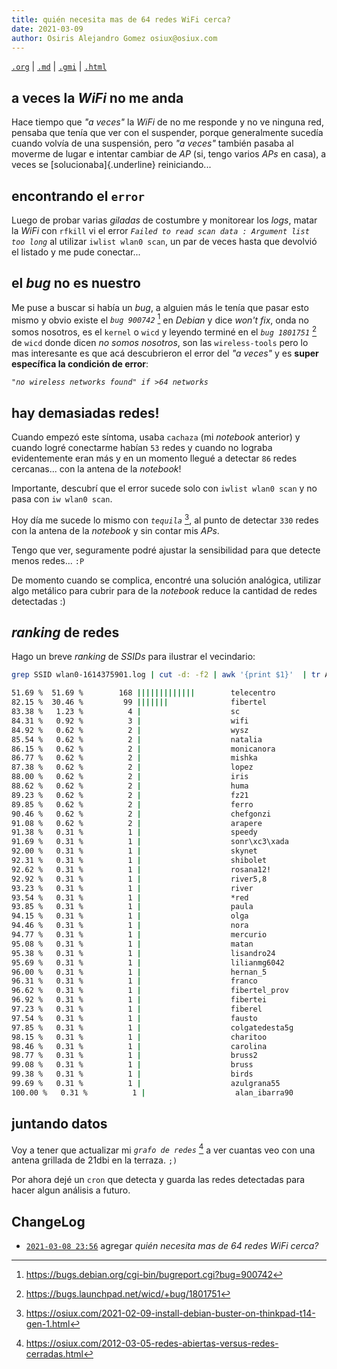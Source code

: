 ```yaml
---
title: quién necesita mas de 64 redes WiFi cerca?
date: 2021-03-09
author: Osiris Alejandro Gomez osiux@osiux.com
---
```


[`.org`](https://gitlab.com/osiux/osiux.gitlab.io/-/raw/master/2021-03-08-quien-necesita-mas-de-64-redes-cerca.org) |
[`.md`](https://gitlab.com/osiux/osiux.gitlab.io/-/raw/master/2021-03-08-quien-necesita-mas-de-64-redes-cerca.md) |
[`.gmi`](gemini://gmi.osiux.com/2021-03-08-quien-necesita-mas-de-64-redes-cerca.gmi) |
[`.html`](https://osiux.gitlab.io/2021-03-08-quien-necesita-mas-de-64-redes-cerca.html)

## a veces la *WiFi* no me anda

Hace tiempo que *\"a veces\"* la *WiFi* de no me responde y no ve
ninguna red, pensaba que tenía que ver con el suspender, porque
generalmente sucedía cuando volvía de una suspensión, pero *\"a veces\"*
también pasaba al moverme de lugar e intentar cambiar de *AP* (si, tengo
varios *APs* en casa), a veces se [solucionaba]{.underline}
reiniciando...

## encontrando el `error`

Luego de probar varias *giladas* de costumbre y monitorear los *logs*,
matar la *WiFi* con `rfkill` vi el error *`Failed to read scan data :
Argument list too long`* al utilizar `iwlist wlan0 scan`, un par de
veces hasta que devolvió el listado y me pude conectar...

## el *bug* no es nuestro

Me puse a buscar si había un *bug*, a alguien más le tenía que pasar
esto mismo y obvio existe el *`bug 900742`* [^1] en *Debian* y dice
*won\'t fix*, onda no somos nosotros, es el `kernel` o `wicd` y leyendo
terminé en el *`bug 1801751`* [^2] de `wicd` donde dicen *no somos
nosotros*, son las `wireless-tools` pero lo mas interesante es que acá
descubrieron el error del *\"a veces\"* y es ****super específica la
condición de error****:

*`"no wireless networks found" if >64 networks`*

## hay demasiadas redes!

Cuando empezó este síntoma, usaba `cachaza` (mi *notebook* anterior) y
cuando logré conectarme habían `53` redes y cuando no lograba
evidentemente eran más y en un momento llegué a detectar `86` redes
cercanas... con la antena de la *notebook*!

Importante, descubrí que el error sucede solo con `iwlist wlan0 scan` y
no pasa con `iw wlan0 scan`.

Hoy día me sucede lo mismo con *`tequila`* [^3], al punto de detectar
`330` redes con la antena de la *notebook* y sin contar mis *APs*.

Tengo que ver, seguramente podré ajustar la sensibilidad para que
detecte menos redes... `:P`

De momento cuando se complica, encontré una solución analógica, utilizar
algo metálico para cubrir para de la *notebook* reduce la cantidad de
redes detectadas :)

## *ranking* de redes

Hago un breve *ranking* de *SSIDs* para ilustrar el vecindario:

``` {.bash org-language="sh" exports="code"}
grep SSID wlan0-1614375901.log | cut -d: -f2 | awk '{print $1}'  | tr A-Z a-z | cut -d- -f1 | tr -d '+.' | sort | uniq -c | sort -nr | barra

51.69 %  51.69 %        168 |||||||||||||        telecentro
82.15 %  30.46 %         99 |||||||              fibertel
83.38 %   1.23 %          4 |                    sc
84.31 %   0.92 %          3 |                    wifi
84.92 %   0.62 %          2 |                    wysz
85.54 %   0.62 %          2 |                    natalia
86.15 %   0.62 %          2 |                    monicanora
86.77 %   0.62 %          2 |                    mishka
87.38 %   0.62 %          2 |                    lopez
88.00 %   0.62 %          2 |                    iris
88.62 %   0.62 %          2 |                    huma
89.23 %   0.62 %          2 |                    fz21
89.85 %   0.62 %          2 |                    ferro
90.46 %   0.62 %          2 |                    chefgonzi
91.08 %   0.62 %          2 |                    arapere
91.38 %   0.31 %          1 |                    speedy
91.69 %   0.31 %          1 |                    sonr\xc3\xada
92.00 %   0.31 %          1 |                    skynet
92.31 %   0.31 %          1 |                    shibolet
92.62 %   0.31 %          1 |                    rosana12!
92.92 %   0.31 %          1 |                    river5,8
93.23 %   0.31 %          1 |                    river
93.54 %   0.31 %          1 |                    *red
93.85 %   0.31 %          1 |                    paula
94.15 %   0.31 %          1 |                    olga
94.46 %   0.31 %          1 |                    nora
94.77 %   0.31 %          1 |                    mercurio
95.08 %   0.31 %          1 |                    matan
95.38 %   0.31 %          1 |                    lisandro24
95.69 %   0.31 %          1 |                    lilianmg6042
96.00 %   0.31 %          1 |                    hernan_5
96.31 %   0.31 %          1 |                    franco
96.62 %   0.31 %          1 |                    fibertel_prov
96.92 %   0.31 %          1 |                    fibertei
97.23 %   0.31 %          1 |                    fiberel
97.54 %   0.31 %          1 |                    fausto
97.85 %   0.31 %          1 |                    colgatedesta5g
98.15 %   0.31 %          1 |                    charitoo
98.46 %   0.31 %          1 |                    carolina
98.77 %   0.31 %          1 |                    bruss2
99.08 %   0.31 %          1 |                    bruss
99.38 %   0.31 %          1 |                    birds
99.69 %   0.31 %          1 |                    azulgrana55
100.00 %   0.31 %          1 |                    alan_ibarra90

```

## juntando datos

Voy a tener que actualizar mi *`grafo de redes`* [^4] a ver cuantas veo
con una antena grillada de 21dbi en la terraza. `;)`

Por ahora dejé un `cron` que detecta y guarda las redes detectadas para
hacer algun análisis a futuro.

## ChangeLog

-   [`2021-03-08 23:56`](https://gitlab.com/osiux/osiux.gitlab.io/-/commit/201bc4b14d140fbcbf4a171442ff4aebad5e9d46)
agregar *quién necesita mas de 64 redes WiFi cerca?*

[^1]: <https://bugs.debian.org/cgi-bin/bugreport.cgi?bug=900742>

[^2]: <https://bugs.launchpad.net/wicd/+bug/1801751>

[^3]: <https://osiux.com/2021-02-09-install-debian-buster-on-thinkpad-t14-gen-1.html>

[^4]: <https://osiux.com/2012-03-05-redes-abiertas-versus-redes-cerradas.html>
